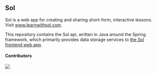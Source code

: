 Sol
--
Sol is a web app for creating and sharing short-form, interactive lessons. Visit www.learnwithsol.com.

This repository contains the Sol api, written in Java around the Spring framework, which primarily provides data storage services to [the Sol frontend web app](https://github.com/mgsium/SolFrontend).

#### Contributors
<a href="https://github.com/mgsium/SolBackend/graphs/contributors">
  <img src="https://contrib.rocks/image?repo=mgsium/SolBackend" />
</a>
